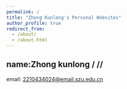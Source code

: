 ```yaml
---
permalink: /
title: "Zhong Kunlong's Personal Websites"
author_profile: true
redirect_from: 
  - /about/
  - /about.html
---
```


name:Zhong kunlong
/
//
-
email: 2210434024@email.szu.edu.cn

